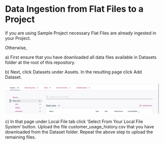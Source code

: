 # Data Ingestion from Flat Files to a Project

If you are using Sample Project necessary Flat Files are already ingested in your Project.

Otherwise, 

a) First ensure that you have downloaded all data files available in Datasets folder at the root of this repository.

b) Next, click Datasets under Assets. In the resulting page click Add Dataset. 

![](images/cp4dAddDataset.png)

c) In that page under Local File tab click ‘Select From Your Local File System’ button. Upload the file customer_usage_history.csv that you have downloaded from the Dataset folder. Repeat the above step to upload the remaining files.


